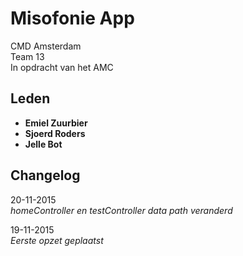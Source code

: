Misofonie App
=================

CMD Amsterdam  
Team 13  
In opdracht van het AMC

Leden
-----------
- **Emiel Zuurbier**
- **Sjoerd Roders**
- **Jelle Bot**


Changelog
-----------
20-11-2015  
*homeController en testController data path veranderd*

19-11-2015  
*Eerste opzet geplaatst*